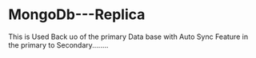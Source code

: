 # MongoDb---Replica
This is Used Back uo of the primary Data base with Auto Sync Feature in the primary to Secondary........
